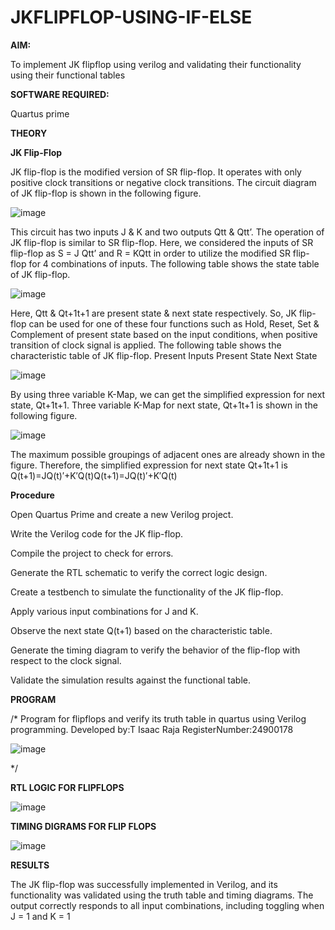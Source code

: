 # JKFLIPFLOP-USING-IF-ELSE

**AIM:** 

To implement  JK flipflop using verilog and validating their functionality using their functional tables

**SOFTWARE REQUIRED:**

Quartus prime

**THEORY**

**JK Flip-Flop**

JK flip-flop is the modified version of SR flip-flop. It operates with only positive clock transitions or negative clock transitions. The circuit diagram of JK flip-flop is shown in the following figure.

![image](https://github.com/naavaneetha/JKFLIPFLOP-USING-IF-ELSE/assets/154305477/a649c30b-232b-4558-b188-fd6c09845180)


This circuit has two inputs J & K and two outputs Qtt & Qtt’. The operation of JK flip-flop is similar to SR flip-flop. Here, we considered the inputs of SR flip-flop as S = J Qtt’ and R = KQtt in order to utilize the modified SR flip-flop for 4 combinations of inputs. The following table shows the state table of JK flip-flop.

![image](https://github.com/naavaneetha/JKFLIPFLOP-USING-IF-ELSE/assets/154305477/c4360742-e8a8-4937-b089-c46c0433f9a3)

 
Here, Qtt & Qt+1t+1 are present state & next state respectively. So, JK flip-flop can be used for one of these four functions such as Hold, Reset, Set & Complement of present state based on the input conditions, when positive transition of clock signal is applied. The following table shows the characteristic table of JK flip-flop. Present Inputs Present State Next State
 
![image](https://github.com/naavaneetha/JKFLIPFLOP-USING-IF-ELSE/assets/154305477/6c275261-a6d5-4c37-a3a7-1e88ca11c4cd)

By using three variable K-Map, we can get the simplified expression for next state, Qt+1t+1. Three variable K-Map for next state, Qt+1t+1 is shown in the following figure.
 
![image](https://github.com/naavaneetha/JKFLIPFLOP-USING-IF-ELSE/assets/154305477/5174f41b-0ce0-4329-a372-6d1943ea6673)

The maximum possible groupings of adjacent ones are already shown in the figure. Therefore, the simplified expression for next state Qt+1t+1 is Q(t+1)=JQ(t)′+K′Q(t)Q(t+1)=JQ(t)′+K′Q(t)

**Procedure**

Open Quartus Prime and create a new Verilog project.

Write the Verilog code for the JK flip-flop.

Compile the project to check for errors.

Generate the RTL schematic to verify the correct logic design.

Create a testbench to simulate the functionality of the JK flip-flop.

Apply various input combinations for J and K.

Observe the next state Q(t+1) based on the characteristic table.

Generate the timing diagram to verify the behavior of the flip-flop with respect to the clock signal.

Validate the simulation results against the functional table.

**PROGRAM**

/* Program for flipflops and verify its truth table in quartus using Verilog programming. 
Developed by:T Isaac Raja
RegisterNumber:24900178

![image](https://github.com/user-attachments/assets/3402a169-c08b-4814-afa2-65e9d4f4142e)

*/

**RTL LOGIC FOR FLIPFLOPS**

![image](https://github.com/user-attachments/assets/6724aada-2598-47c8-a4b5-a0e50bbba4e7)


**TIMING DIGRAMS FOR FLIP FLOPS**

![image](https://github.com/user-attachments/assets/d8ccf453-39fe-46ae-82bd-8797c08167e8)


**RESULTS**

The JK flip-flop was successfully implemented in Verilog, and its functionality was validated using the truth table and timing diagrams. The output correctly responds to all input combinations, including toggling when J = 1 and K = 1
